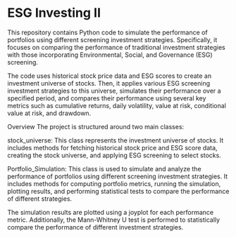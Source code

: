 # ESG Investing II
 
This repository contains Python code to simulate the performance of portfolios using different screening investment strategies. Specifically, it focuses on comparing the performance of traditional investment strategies with those incorporating Environmental, Social, and Governance (ESG) screening.

The code uses historical stock price data and ESG scores to create an investment universe of stocks. Then, it applies various ESG screening investment strategies to this universe, simulates their performance over a specified period, and compares their performance using several key metrics such as cumulative returns, daily volatility, value at risk, conditional value at risk, and drawdown.

Overview
The project is structured around two main classes:

stock_universe: This class represents the investment universe of stocks. It includes methods for fetching historical stock price and ESG score data, creating the stock universe, and applying ESG screening to select stocks.

Portfolio_Simulation: This class is used to simulate and analyze the performance of portfolios using different screening investment strategies. It includes methods for computing portfolio metrics, running the simulation, plotting results, and performing statistical tests to compare the performance of different strategies.

The simulation results are plotted using a joyplot for each performance metric. Additionally, the Mann-Whitney U test is performed to statistically compare the performance of different investment strategies.
